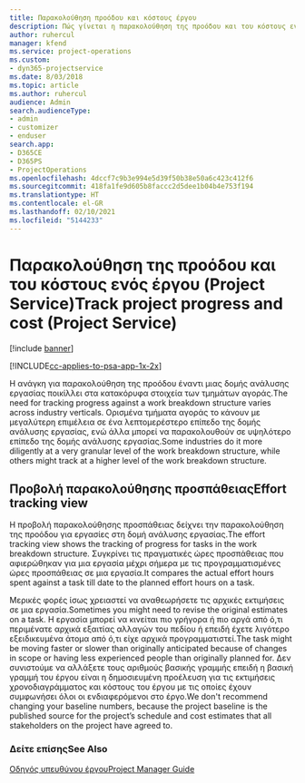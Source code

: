 ```yaml
---
title: Παρακολούθηση προόδου και κόστους έργου
description: Πώς γίνεται η παρακολούθηση της προόδου και του κόστους ενός έργου στο Project Service
author: ruhercul
manager: kfend
ms.service: project-operations
ms.custom:
- dyn365-projectservice
ms.date: 8/03/2018
ms.topic: article
ms.author: ruhercul
audience: Admin
search.audienceType:
- admin
- customizer
- enduser
search.app:
- D365CE
- D365PS
- ProjectOperations
ms.openlocfilehash: 4dccf7c9b3e994e5d39f50b38e50a6c423c412f6
ms.sourcegitcommit: 418fa1fe9d605b8faccc2d5dee1b04b4e753f194
ms.translationtype: HT
ms.contentlocale: el-GR
ms.lasthandoff: 02/10/2021
ms.locfileid: "5144233"
---
```

# <a name="track-project-progress-and-cost-project-service"></a><span data-ttu-id="66a47-103">Παρακολούθηση της προόδου και του κόστους ενός έργου (Project Service)</span><span class="sxs-lookup"><span data-stu-id="66a47-103">Track project progress and cost (Project Service)</span></span>

[!include [banner](../includes/psa-now-project-operations.md)]

[!INCLUDE[cc-applies-to-psa-app-1x-2x](../includes/cc-applies-to-psa-app-1x-2x.md)]

<span data-ttu-id="66a47-104">Η ανάγκη για παρακολούθηση της προόδου έναντι μιας δομής ανάλυσης εργασίας ποικίλλει στα κατακόρυφα στοιχεία των τμημάτων αγοράς.</span><span class="sxs-lookup"><span data-stu-id="66a47-104">The need for tracking progress against a work breakdown structure varies across industry verticals.</span></span> <span data-ttu-id="66a47-105">Ορισμένα τμήματα αγοράς το κάνουν με μεγαλύτερη επιμέλεια σε ένα λεπτομερέστερο επίπεδο της δομής ανάλυσης εργασίας, ενώ άλλα μπορεί να παρακολουθούν σε υψηλότερο επίπεδο της δομής ανάλυσης εργασίας.</span><span class="sxs-lookup"><span data-stu-id="66a47-105">Some industries do it more diligently at a very granular level of the work breakdown structure, while others might track at a higher level of the work breakdown structure.</span></span>  
  
## <a name="effort-tracking-view"></a><span data-ttu-id="66a47-106">Προβολή παρακολούθησης προσπάθειας</span><span class="sxs-lookup"><span data-stu-id="66a47-106">Effort tracking view</span></span>  
<span data-ttu-id="66a47-107">Η προβολή παρακολούθησης προσπάθειας δείχνει την παρακολούθηση της προόδου για εργασίες στη δομή ανάλυσης εργασίας.</span><span class="sxs-lookup"><span data-stu-id="66a47-107">The effort tracking view shows the tracking of progress for tasks in the work breakdown structure.</span></span> <span data-ttu-id="66a47-108">Συγκρίνει τις πραγματικές ώρες προσπάθειας που αφιερώθηκαν για μια εργασία μέχρι σήμερα με τις προγραμματισμένες ώρες προσπάθειας σε μια εργασία.</span><span class="sxs-lookup"><span data-stu-id="66a47-108">It compares the actual effort hours spent against a task till date to the planned effort hours on a task.</span></span>  
  
<span data-ttu-id="66a47-109">Μερικές φορές ίσως χρειαστεί να αναθεωρήσετε τις αρχικές εκτιμήσεις σε μια εργασία.</span><span class="sxs-lookup"><span data-stu-id="66a47-109">Sometimes you might need to revise the original estimates on a task.</span></span> <span data-ttu-id="66a47-110">Η εργασία μπορεί να κινείται πιο γρήγορα ή πιο αργά από ό,τι περιμένατε αρχικά εξαιτίας αλλαγών του πεδίου ή επειδή έχετε λιγότερο εξειδικευμένα άτομα από ό,τι είχε αρχικά προγραμματιστεί.</span><span class="sxs-lookup"><span data-stu-id="66a47-110">The task might be moving faster or slower than originally anticipated because of changes in scope or having less experienced people than originally planned for.</span></span> <span data-ttu-id="66a47-111">Δεν συνιστούμε να αλλάξετε τους αριθμούς βασικής γραμμής επειδή η βασική γραμμή του έργου είναι η δημοσιευμένη προέλευση για τις εκτιμήσεις χρονοδιαγράμματος και κόστους του έργου με τις οποίες έχουν συμφωνήσει όλοι οι ενδιαφερόμενοι στο έργο.</span><span class="sxs-lookup"><span data-stu-id="66a47-111">We don't recommend changing your baseline numbers, because the project baseline is the published source for the project’s schedule and cost estimates that all stakeholders on the project have agreed to.</span></span>  
  
### <a name="see-also"></a><span data-ttu-id="66a47-112">Δείτε επίσης</span><span class="sxs-lookup"><span data-stu-id="66a47-112">See Also</span></span>  
 [<span data-ttu-id="66a47-113">Οδηγός υπευθύνου έργου</span><span class="sxs-lookup"><span data-stu-id="66a47-113">Project Manager Guide</span></span>](../psa/project-manager-guide.md)
